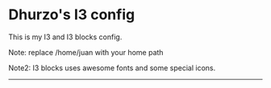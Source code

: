 
Dhurzo's I3 config
===================

This is my I3 and I3 blocks config.

Note: replace /home/juan with your home path

Note2: I3 blocks uses awesome fonts and some special icons.

----------


